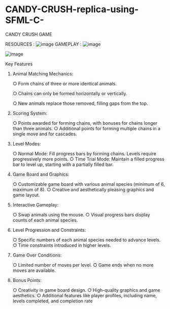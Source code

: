 # CANDY-CRUSH-replica-using-SFML-C-
CANDY CRUSH GAME

RESOURCES :
![image](https://github.com/Saim-Nadeem/CANDY-CRUSH-replica-using-SFML-C-/assets/137045037/94b7d7ed-bde8-4063-bf9c-dd39d4e3fdce)
GAMEPLAY :
![image](https://github.com/Saim-Nadeem/CANDY-CRUSH-replica-using-SFML-C-/assets/137045037/8be7d642-5bf7-4aac-a339-54d96759e630)

![image](https://github.com/Saim-Nadeem/CANDY-CRUSH-replica-using-SFML-C-/assets/137045037/24794131-9a5c-49fb-ab6b-bcf5fe3e2a20)

Key Features
1. Animal Matching Mechanics:
   
   ○ Form chains of three or more identical animals.
   
   ○ Chains can only be formed horizontally or vertically.
   
   ○ New animals replace those removed, filling gaps from the top.
2. Scoring System:
   
   ○ Points awarded for forming chains, with bonuses for chains longer than three animals.
   ○ Additional points for forming multiple chains in a single move and for cascades.
3. Level Modes:
   
   ○ Normal Mode: Fill progress bars by forming chains. Levels require progressively more points.
   ○ Time Trial Mode: Maintain a filled progress bar to level up, starting with a partially filled bar.
4. Game Board and Graphics:
   
   ○ Customizable game board with various animal species (minimum of 6, maximum of 8).
   ○ Creative and aesthetically pleasing graphics and game layout.
5. Interactive Gameplay:
   
   ○ Swap animals using the mouse.
   ○ Visual progress bars display counts of each animal species.
6. Level Progression and Constraints:
   
   ○ Specific numbers of each animal species needed to advance levels.
   ○ Time constraints introduced in higher levels.
7. Game Over Conditions:
   
   ○ Limited number of moves per level.
   ○ Game ends when no more moves are available.
8. Bonus Points:
   
   ○ Creativity in game board design.
   ○ High-quality graphics and game aesthetics.
   ○ Additional features like player profiles, including name, levels completed, and completion rate

